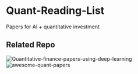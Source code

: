 # Quant-Reading-List
Papers for AI + quantitative investment

## Related Repo
![Quantitative-finance-papers-using-deep-learning](https://github.com/Leefinance/Quantitative-finance-papers-using-deep-learning)
![awesome-quant-papers](https://github.com/zhanghaitao1/awesome-quant-papers)
